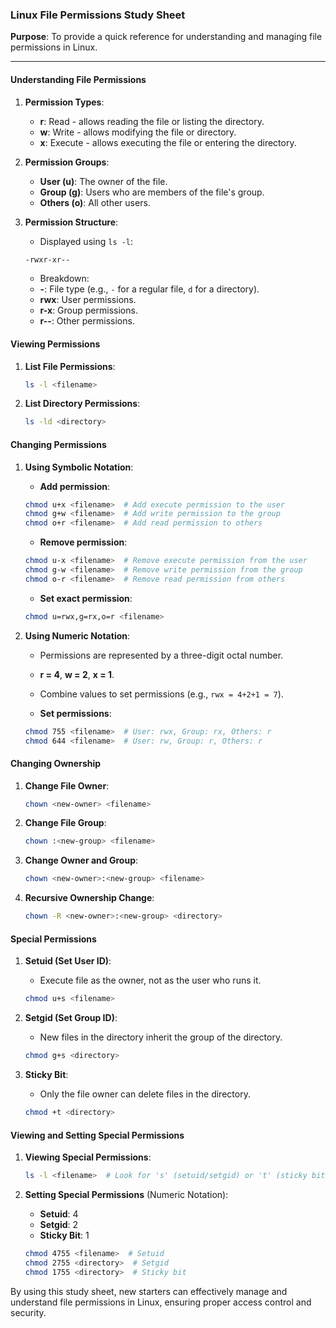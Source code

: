 ### Linux File Permissions Study Sheet

**Purpose**: To provide a quick reference for understanding and managing file permissions in Linux.

---

#### Understanding File Permissions

1. **Permission Types**:

      - **r**: Read - allows reading the file or listing the directory.
      - **w**: Write - allows modifying the file or directory.
      - **x**: Execute - allows executing the file or entering the directory.

2. **Permission Groups**:

      - **User (u)**: The owner of the file.
      - **Group (g)**: Users who are members of the file's group.
      - **Others (o)**: All other users.

3. **Permission Structure**:
      - Displayed using `ls -l`:
      ```sh
      -rwxr-xr--
      ```
      - Breakdown:
      - **-**: File type (e.g., `-` for a regular file, `d` for a directory).
      - **rwx**: User permissions.
      - **r-x**: Group permissions.
      - **r--**: Other permissions.

#### Viewing Permissions

1. **List File Permissions**:
   ```sh
   ls -l <filename>
   ```

2. **List Directory Permissions**:
   ```sh
   ls -ld <directory>
   ```

#### Changing Permissions

1. **Using Symbolic Notation**:
      - **Add permission**:
      ```sh
      chmod u+x <filename>  # Add execute permission to the user
      chmod g+w <filename>  # Add write permission to the group
      chmod o+r <filename>  # Add read permission to others
      ```
      - **Remove permission**:
      ```sh
      chmod u-x <filename>  # Remove execute permission from the user
      chmod g-w <filename>  # Remove write permission from the group
      chmod o-r <filename>  # Remove read permission from others
      ```
      - **Set exact permission**:
      ```sh
      chmod u=rwx,g=rx,o=r <filename>
      ```

2. **Using Numeric Notation**:
      - Permissions are represented by a three-digit octal number.
      - **r = 4**, **w = 2**, **x = 1**.
      - Combine values to set permissions (e.g., `rwx = 4+2+1 = 7`).

      - **Set permissions**:
      ```sh
      chmod 755 <filename>  # User: rwx, Group: rx, Others: r
      chmod 644 <filename>  # User: rw, Group: r, Others: r
      ```

#### Changing Ownership

1. **Change File Owner**:
   ```sh
   chown <new-owner> <filename>
   ```

2. **Change File Group**:
   ```sh
   chown :<new-group> <filename>
   ```

3. **Change Owner and Group**:
   ```sh
   chown <new-owner>:<new-group> <filename>
   ```

4. **Recursive Ownership Change**:
   ```sh
   chown -R <new-owner>:<new-group> <directory>
   ```

#### Special Permissions

1. **Setuid (Set User ID)**:
      - Execute file as the owner, not as the user who runs it.
      ```sh
      chmod u+s <filename>
      ```

2. **Setgid (Set Group ID)**:
      - New files in the directory inherit the group of the directory.
      ```sh
      chmod g+s <directory>
      ```

3. **Sticky Bit**:
      - Only the file owner can delete files in the directory.
      ```sh
      chmod +t <directory>
      ```

#### Viewing and Setting Special Permissions

1. **Viewing Special Permissions**:
   ```sh
   ls -l <filename>  # Look for 's' (setuid/setgid) or 't' (sticky bit)
   ```

2. **Setting Special Permissions** (Numeric Notation):
      - **Setuid**: 4
      - **Setgid**: 2
      - **Sticky Bit**: 1
      ```sh
      chmod 4755 <filename>  # Setuid
      chmod 2755 <directory>  # Setgid
      chmod 1755 <directory>  # Sticky bit
      ```

By using this study sheet, new starters can effectively manage and understand file permissions in Linux, ensuring proper access control and security.